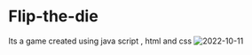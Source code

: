 # Flip-the-die
Its a game created using java script , html and css 
![2022-10-11](https://user-images.githubusercontent.com/93507516/195013228-fb2c9ab3-688e-45ab-afdb-5df24ec1c627.png)

